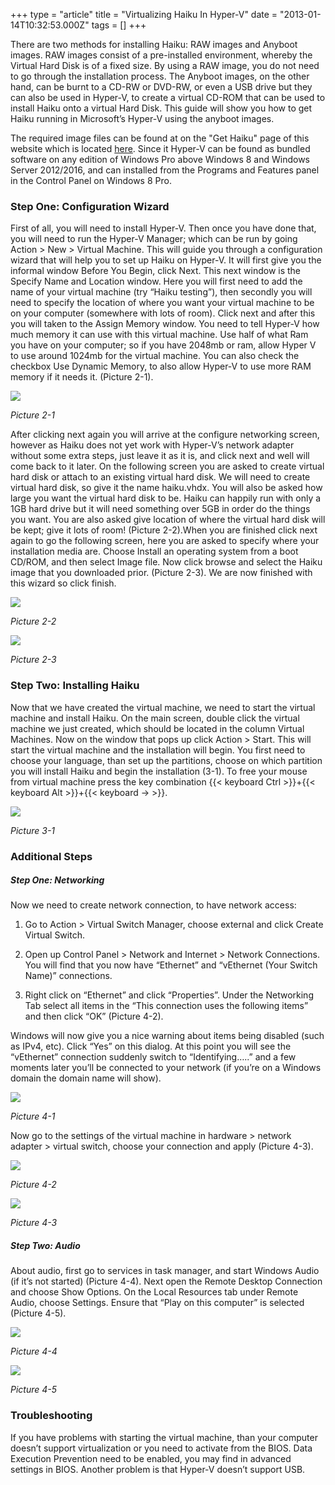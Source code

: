 +++
type = "article"
title = "Virtualizing Haiku In Hyper-V"
date = "2013-01-14T10:32:53.000Z"
tags = []
+++

There are two methods for installing Haiku: RAW images and Anyboot images. RAW images consist of a pre-installed environment, whereby the Virtual Hard Disk is of a fixed size. By using a RAW image, you do not need to go through the installation process. The Anyboot images, on the other hand, can be burnt to a CD-RW or DVD-RW, or even a USB drive but they can also be used in Hyper-V, to create a virtual CD-ROM that can be used to install Haiku onto a virtual Hard Disk. This guide will show you how to get Haiku running in Microsoft’s Hyper-V using the anyboot images.

The required image files can be found at on the "Get Haiku" page of this website which is located [here](/get-haiku). Since it  Hyper-V can be found as bundled software on any edition of Windows Pro above Windows 8 and Windows Server 2012/2016, and can installed from the Programs and Features panel in the Control Panel on Windows 8 Pro.

### Step One: Configuration Wizard
First of all, you will need to install Hyper-V. Then once you have done that, you will need to run the Hyper-V Manager;  which can be run by going Action > New > Virtual Machine. This will guide you through a configuration wizard that will help you to set up Haiku on Hyper-V. It will first give you the informal window Before You Begin, click Next. This next window is the Specify Name and Location window. Here you will first need to add the name of your virtual machine (try “Haiku testing”), then secondly you will need to specify the location of where you want your virtual machine to be on your computer (somewhere with lots of room). Click next and after this you will taken to the Assign Memory window. You need to tell Hyper-V how much memory it can use with this virtual machine. Use half of what Ram you have on your computer; so if you have 2048mb or ram, allow Hyper V to use around 1024mb for the virtual machine.  You can also check the checkbox Use Dynamic Memory, to also allow Hyper-V to use more RAM memory if it needs it. (Picture 2-1).



![](/files/image1_2.png)

*Picture 2-1*

After clicking next again you will arrive at the configure networking screen, however as Haiku does not  yet work with Hyper-V’s network adapter without some extra steps, just leave it as it is, and click next and well will come back to it later. On the following screen you are asked to create virtual hard disk or attach to an existing virtual hard disk. We will need to create virtual hard disk, so give it the name haiku.vhdx. You will also be asked how large you want the virtual hard disk to be. Haiku can happily run with only a 1GB hard drive but it will need something over 5GB in order do the things you want. You are also asked give location of where the virtual hard disk will be kept; give it lots of room! (Picture 2-2).When you are finished click next again to go the following screen, here you are asked to specify where your installation media are. Choose Install an operating system from a boot CD/ROM, and then select Image file. Now click browse and select the Haiku image that you downloaded prior. (Picture 2-3). We are now finished with this wizard so click finish.

![](/files/image2.png)

*Picture 2-2*


![](/files/image3_0.png)

*Picture 2-3*


### Step Two: Installing Haiku
Now that we have created the virtual machine, we need to start the virtual machine and install Haiku. On the main screen, double  click the virtual machine we just created, which should be located in the column Virtual Machines. Now on the window that pops up click Action > Start.  This will start the virtual machine and the installation will begin. You first need to choose your language, than set up the partitions, choose on which partition you will install Haiku and begin the installation (3-1). To free your mouse from virtual machine press the key combination {{< keyboard Ctrl >}}+{{< keyboard Alt >}}+{{< keyboard &rarr; >}}.

![](/files/image4_0.png)

*Picture 3-1*

### Additional Steps
##### Step One: Networking
Now we need to create network connection, to have network access:
1. Go to Action > Virtual Switch Manager, choose external and click Create Virtual Switch.

2. Open up Control Panel > Network and Internet > Network Connections. You will find that you now have “Ethernet” and “vEthernet (Your Switch Name)” connections.

3. Right click on “Ethernet” and click “Properties”.  Under the Networking Tab select all items in the “This connection uses the following items” and then click “OK” (Picture 4-2).

Windows will now give you a nice warning about items being disabled (such as IPv4, etc).  Click “Yes” on this dialog. At this point you will see the “vEthernet” connection suddenly switch to “Identifying…..” and a few moments later you’ll be connected to your network (if you’re on a Windows domain the domain name will show).


![](/files/image5_0.png)

*Picture 4-1*

Now go to the settings of the virtual machine in hardware > network adapter > virtual switch, choose your connection and apply (Picture 4-3).

![](/files/image6_0.png)

*Picture 4-2*


![](/files/image7.png)

*Picture 4-3*

##### Step Two: Audio
About audio, first go to services in task manager, and start Windows Audio (if it’s not started) (Picture 4-4). Next open the Remote Desktop Connection and choose Show Options. On the Local Resources tab under Remote Audio, choose Settings. Ensure that “Play on this computer” is selected (Picture 4-5).

![](/files/image8_1.png)

*Picture 4-4*


![](/files/image9_0.png)

*Picture 4-5*


### Troubleshooting
If you have problems with starting the virtual machine, than your computer doesn’t support virtualization or you need to activate from the BIOS. Data Execution Prevention need to be enabled, you may find in advanced settings in BIOS. Another problem is that Hyper-V doesn’t support USB.
